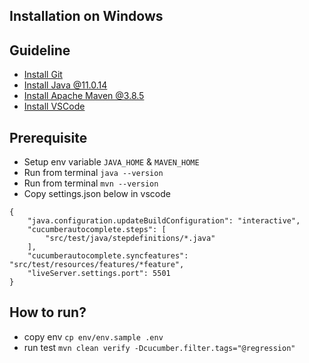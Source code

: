 ## Installation on Windows

## Guideline
- [Install Git](https://git-scm.com/downloads)
- [Install Java @11.0.14](https://www.oracle.com/java/technologies/downloads/)
- [Install Apache Maven @3.8.5](https://dlcdn.apache.org/maven/maven-3/3.8.5/binaries/apache-maven-3.8.5-bin.zip)
- [Install VSCode](https://code.visualstudio.com/download)

## Prerequisite
- Setup env variable `JAVA_HOME` & `MAVEN_HOME`
- Run from terminal `java --version`
- Run from terminal `mvn --version`
- Copy settings.json below in vscode
```
{
    "java.configuration.updateBuildConfiguration": "interactive",
    "cucumberautocomplete.steps": [
        "src/test/java/stepdefinitions/*.java"
    ],
    "cucumberautocomplete.syncfeatures": "src/test/resources/features/*feature",
    "liveServer.settings.port": 5501
}
```

## How to run?
- copy env `cp env/env.sample .env`
- run test `mvn clean verify -Dcucumber.filter.tags="@regression"`